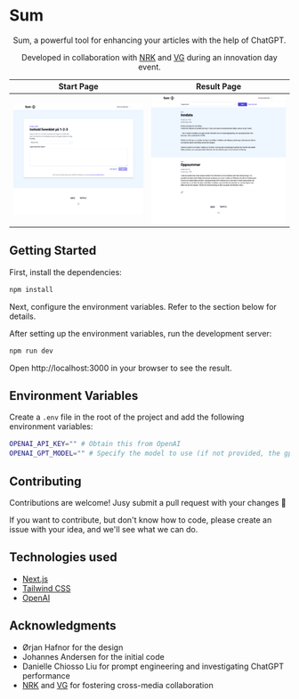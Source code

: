 # Sum

<div align="center">

Sum, a powerful tool for enhancing your articles with the help of ChatGPT.

Developed in collaboration with [NRK](https://www.nrk.no/) and [VG](https://www.vg.no/) during an innovation day event.

|                         Start Page                          |                        Result Page                         |
| :---------------------------------------------------------: | :--------------------------------------------------------: |
| ![image of the start page](.github/imgs/start.png?raw=true) | ![image of the output page](.github/imgs/out.png?raw=true) |

</div>

## Getting Started

First, install the dependencies:

```bash
npm install
```

Next, configure the environment variables. Refer to the section below for details.

After setting up the environment variables, run the development server:

```bash
npm run dev
```

Open http://localhost:3000 in your browser to see the result.

## Environment Variables

Create a `.env` file in the root of the project and add the following environment variables:

```bash
OPENAI_API_KEY="" # Obtain this from OpenAI
OPENAI_GPT_MODEL="" # Specify the model to use (if not provided, the gpt-3.5-turbo model will be used by default)
```

## Contributing

Contributions are welcome! Jusy submit a pull request with your changes 🚀

If you want to contribute, but don't know how to code, please create an issue with your idea, and we'll see what we can do.

## Technologies used

- [Next.js](https://nextjs.org/)
- [Tailwind CSS](https://tailwindcss.com/)
- [OpenAI](https://openai.com/)

## Acknowledgments

- Ørjan Hafnor for the design
- Johannes Andersen for the initial code
- Danielle Chiosso Liu for prompt engineering and investigating ChatGPT performance
- [NRK](https://www.nrk.no/) and [VG](https://www.vg.no/) for fostering cross-media collaboration
